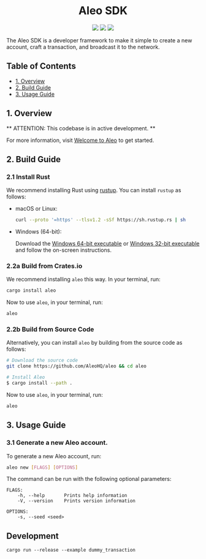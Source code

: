 <h1 align="center">Aleo SDK</h1>

<p align="center">
    <a href="https://github.com/AleoHQ/aleo/actions"><img src="https://github.com/AleoHQ/aleo/workflows/CI/badge.svg"></a>
    <a href="https://codecov.io/gh/AleoHQ/aleo"><img src="https://codecov.io/gh/AleoHQ/aleo/branch/main/graph/badge.svg?token=HIVCMHYMTZ"/></a>
    <a href="https://discord.gg/5v2ynrw2ds"><img src="https://img.shields.io/discord/700454073459015690?logo=discord"/></a>
</p>

The Aleo SDK is a developer framework to make it simple to create a new account, craft a transaction,
and broadcast it to the network.

## Table of Contents

* [1. Overview](#1-overview)
* [2. Build Guide](#2-build-guide)
* [3. Usage Guide](#3-usage-guide)

## 1. Overview

** ATTENTION: This codebase is in active development. **

For more information, visit [Welcome to Aleo](https://github.com/AleoHQ/welcome) to get started.

## 2. Build Guide

### 2.1 Install Rust

We recommend installing Rust using [rustup](https://www.rustup.rs/). You can install `rustup` as follows:

- macOS or Linux:
  ```bash
  curl --proto '=https' --tlsv1.2 -sSf https://sh.rustup.rs | sh
  ```

- Windows (64-bit):  
  
  Download the [Windows 64-bit executable](https://win.rustup.rs/x86_64) or
  [Windows 32-bit executable](https://win.rustup.rs/i686) and follow the on-screen instructions.

### 2.2a Build from Crates.io

We recommend installing `aleo` this way. In your terminal, run:

```bash
cargo install aleo
```

Now to use `aleo`, in your terminal, run:
```bash
aleo
```
 
### 2.2b Build from Source Code

Alternatively, you can install `aleo` by building from the source code as follows:

```bash
# Download the source code
git clone https://github.com/AleoHQ/aleo && cd aleo

# Install Aleo
$ cargo install --path .
```

Now to use `aleo`, in your terminal, run:
```bash
aleo
```

## 3. Usage Guide

### 3.1 Generate a new Aleo account.

To generate a new Aleo account, run:
```bash
aleo new [FLAGS] [OPTIONS]
```

The command can be run with the following optional parameters:
```
FLAGS:
    -h, --help       Prints help information
    -V, --version    Prints version information

OPTIONS:
    -s, --seed <seed> 
```

## Development

```
cargo run --release --example dummy_transaction
```

